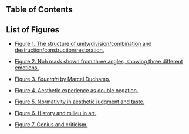 <h2 id="toc">Table of Contents</h2>
<toc />

<h2 class="roman">List of Figures</h2>

* [Figure 1. The structure of unity/division/combination and destruction/construction/restoration.](#fig1)

* [Figure 2. Noh mask shown from three angles, showing three different emotions.](#fig2)

* [Figure 3. _Fountain_ by Marcel Duchamp.](#fig3)

* [Figure 4. Aesthetic experience as double negation.](#fig3)

* [Figure 5. Normativity in aesthetic judgment and taste.](#fig4)

* [Figure 6. History and milieu in art.](#fig5)

* [Figure 7. Genius and criticism.](#fig6)